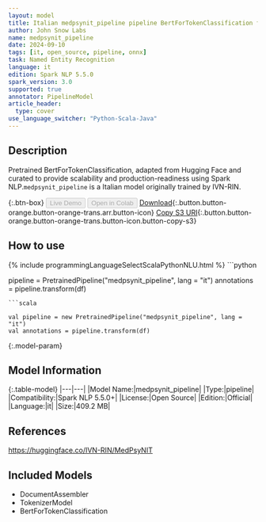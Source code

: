 ```yaml
---
layout: model
title: Italian medpsynit_pipeline pipeline BertForTokenClassification from IVN-RIN
author: John Snow Labs
name: medpsynit_pipeline
date: 2024-09-10
tags: [it, open_source, pipeline, onnx]
task: Named Entity Recognition
language: it
edition: Spark NLP 5.5.0
spark_version: 3.0
supported: true
annotator: PipelineModel
article_header:
  type: cover
use_language_switcher: "Python-Scala-Java"
---
```


## Description

Pretrained BertForTokenClassification, adapted from Hugging Face and curated to provide scalability and production-readiness using Spark NLP.`medpsynit_pipeline` is a Italian model originally trained by IVN-RIN.

{:.btn-box}
<button class="button button-orange" disabled>Live Demo</button>
<button class="button button-orange" disabled>Open in Colab</button>
[Download](https://s3.amazonaws.com/auxdata.johnsnowlabs.com/public/models/medpsynit_pipeline_it_5.5.0_3.0_1725934085139.zip){:.button.button-orange.button-orange-trans.arr.button-icon}
[Copy S3 URI](s3://auxdata.johnsnowlabs.com/public/models/medpsynit_pipeline_it_5.5.0_3.0_1725934085139.zip){:.button.button-orange.button-orange-trans.button-icon.button-copy-s3}

## How to use



<div class="tabs-box" markdown="1">
{% include programmingLanguageSelectScalaPythonNLU.html %}
```python

pipeline = PretrainedPipeline("medpsynit_pipeline", lang = "it")
annotations =  pipeline.transform(df)   

```
```scala

val pipeline = new PretrainedPipeline("medpsynit_pipeline", lang = "it")
val annotations = pipeline.transform(df)

```
</div>

{:.model-param}
## Model Information

{:.table-model}
|---|---|
|Model Name:|medpsynit_pipeline|
|Type:|pipeline|
|Compatibility:|Spark NLP 5.5.0+|
|License:|Open Source|
|Edition:|Official|
|Language:|it|
|Size:|409.2 MB|

## References

https://huggingface.co/IVN-RIN/MedPsyNIT

## Included Models

- DocumentAssembler
- TokenizerModel
- BertForTokenClassification